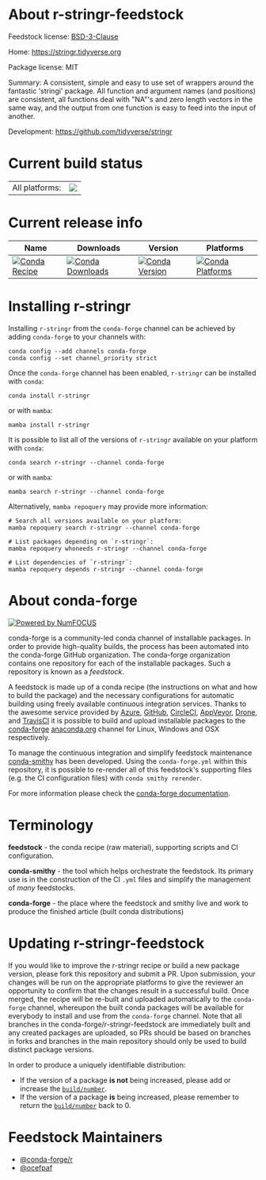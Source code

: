 About r-stringr-feedstock
=========================

Feedstock license: [BSD-3-Clause](https://github.com/conda-forge/r-stringr-feedstock/blob/main/LICENSE.txt)

Home: https://stringr.tidyverse.org

Package license: MIT

Summary: A consistent, simple and easy to use set of wrappers around the fantastic 'stringi' package. All function and argument names (and positions) are consistent, all functions deal with "NA"'s and zero length vectors in the same way, and the output from one function is easy to feed into the input of another.

Development: https://github.com/tidyverse/stringr

Current build status
====================


<table><tr><td>All platforms:</td>
    <td>
      <a href="https://dev.azure.com/conda-forge/feedstock-builds/_build/latest?definitionId=1684&branchName=main">
        <img src="https://dev.azure.com/conda-forge/feedstock-builds/_apis/build/status/r-stringr-feedstock?branchName=main">
      </a>
    </td>
  </tr>
</table>

Current release info
====================

| Name | Downloads | Version | Platforms |
| --- | --- | --- | --- |
| [![Conda Recipe](https://img.shields.io/badge/recipe-r--stringr-green.svg)](https://anaconda.org/conda-forge/r-stringr) | [![Conda Downloads](https://img.shields.io/conda/dn/conda-forge/r-stringr.svg)](https://anaconda.org/conda-forge/r-stringr) | [![Conda Version](https://img.shields.io/conda/vn/conda-forge/r-stringr.svg)](https://anaconda.org/conda-forge/r-stringr) | [![Conda Platforms](https://img.shields.io/conda/pn/conda-forge/r-stringr.svg)](https://anaconda.org/conda-forge/r-stringr) |

Installing r-stringr
====================

Installing `r-stringr` from the `conda-forge` channel can be achieved by adding `conda-forge` to your channels with:

```
conda config --add channels conda-forge
conda config --set channel_priority strict
```

Once the `conda-forge` channel has been enabled, `r-stringr` can be installed with `conda`:

```
conda install r-stringr
```

or with `mamba`:

```
mamba install r-stringr
```

It is possible to list all of the versions of `r-stringr` available on your platform with `conda`:

```
conda search r-stringr --channel conda-forge
```

or with `mamba`:

```
mamba search r-stringr --channel conda-forge
```

Alternatively, `mamba repoquery` may provide more information:

```
# Search all versions available on your platform:
mamba repoquery search r-stringr --channel conda-forge

# List packages depending on `r-stringr`:
mamba repoquery whoneeds r-stringr --channel conda-forge

# List dependencies of `r-stringr`:
mamba repoquery depends r-stringr --channel conda-forge
```


About conda-forge
=================

[![Powered by
NumFOCUS](https://img.shields.io/badge/powered%20by-NumFOCUS-orange.svg?style=flat&colorA=E1523D&colorB=007D8A)](https://numfocus.org)

conda-forge is a community-led conda channel of installable packages.
In order to provide high-quality builds, the process has been automated into the
conda-forge GitHub organization. The conda-forge organization contains one repository
for each of the installable packages. Such a repository is known as a *feedstock*.

A feedstock is made up of a conda recipe (the instructions on what and how to build
the package) and the necessary configurations for automatic building using freely
available continuous integration services. Thanks to the awesome service provided by
[Azure](https://azure.microsoft.com/en-us/services/devops/), [GitHub](https://github.com/),
[CircleCI](https://circleci.com/), [AppVeyor](https://www.appveyor.com/),
[Drone](https://cloud.drone.io/welcome), and [TravisCI](https://travis-ci.com/)
it is possible to build and upload installable packages to the
[conda-forge](https://anaconda.org/conda-forge) [anaconda.org](https://anaconda.org/)
channel for Linux, Windows and OSX respectively.

To manage the continuous integration and simplify feedstock maintenance
[conda-smithy](https://github.com/conda-forge/conda-smithy) has been developed.
Using the ``conda-forge.yml`` within this repository, it is possible to re-render all of
this feedstock's supporting files (e.g. the CI configuration files) with ``conda smithy rerender``.

For more information please check the [conda-forge documentation](https://conda-forge.org/docs/).

Terminology
===========

**feedstock** - the conda recipe (raw material), supporting scripts and CI configuration.

**conda-smithy** - the tool which helps orchestrate the feedstock.
                   Its primary use is in the construction of the CI ``.yml`` files
                   and simplify the management of *many* feedstocks.

**conda-forge** - the place where the feedstock and smithy live and work to
                  produce the finished article (built conda distributions)


Updating r-stringr-feedstock
============================

If you would like to improve the r-stringr recipe or build a new
package version, please fork this repository and submit a PR. Upon submission,
your changes will be run on the appropriate platforms to give the reviewer an
opportunity to confirm that the changes result in a successful build. Once
merged, the recipe will be re-built and uploaded automatically to the
`conda-forge` channel, whereupon the built conda packages will be available for
everybody to install and use from the `conda-forge` channel.
Note that all branches in the conda-forge/r-stringr-feedstock are
immediately built and any created packages are uploaded, so PRs should be based
on branches in forks and branches in the main repository should only be used to
build distinct package versions.

In order to produce a uniquely identifiable distribution:
 * If the version of a package **is not** being increased, please add or increase
   the [``build/number``](https://docs.conda.io/projects/conda-build/en/latest/resources/define-metadata.html#build-number-and-string).
 * If the version of a package **is** being increased, please remember to return
   the [``build/number``](https://docs.conda.io/projects/conda-build/en/latest/resources/define-metadata.html#build-number-and-string)
   back to 0.

Feedstock Maintainers
=====================

* [@conda-forge/r](https://github.com/orgs/conda-forge/teams/r/)
* [@ocefpaf](https://github.com/ocefpaf/)


